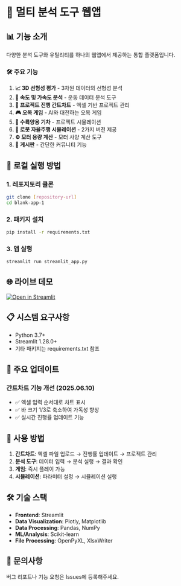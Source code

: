 # 🎯 **멀티 분석 도구 웹앱**

## 📊 **기능 소개**

다양한 분석 도구와 유틸리티를 하나의 웹앱에서 제공하는 통합 플랫폼입니다.

### 🛠️ **주요 기능**

1. **📈 3D 선형성 평가** - 3차원 데이터의 선형성 분석
2. **🚀 속도 및 가속도 분석** - 운동 데이터 분석 도구
3. **📅 프로젝트 진행 간트차트** - 엑셀 기반 프로젝트 관리
4. **🎮 오목 게임** - AI와 대전하는 오목 게임
5. **🚂 수륙양용 기차** - 프로젝트 시뮬레이션
6. **🤖 로봇 자율주행 시뮬레이션** - 2가지 버전 제공
7. **⚙️ 모터 용량 계산** - 모터 사양 계산 도구
8. **💬 게시판** - 간단한 커뮤니티 기능

## 🚀 **로컬 실행 방법**

### 1. 레포지토리 클론
```bash
git clone [repository-url]
cd blank-app-1
```

### 2. 패키지 설치
```bash
pip install -r requirements.txt
```

### 3. 앱 실행
```bash
streamlit run streamlit_app.py
```

## 🌐 **라이브 데모**

[![Open in Streamlit](https://static.streamlit.io/badges/streamlit_badge_black_white.svg)](your-app-url)

## 📋 **시스템 요구사항**

- Python 3.7+
- Streamlit 1.28.0+
- 기타 패키지는 requirements.txt 참조

## 🔧 **주요 업데이트**

### 간트차트 기능 개선 (2025.06.10)
- ✅ 엑셀 입력 순서대로 차트 표시
- ✅ 바 크기 1/3로 축소하여 가독성 향상
- ✅ 실시간 진행률 업데이트 기능

## 📝 **사용 방법**

1. **간트차트**: 엑셀 파일 업로드 → 진행률 업데이트 → 프로젝트 관리
2. **분석 도구**: 데이터 입력 → 분석 실행 → 결과 확인
3. **게임**: 즉시 플레이 가능
4. **시뮬레이션**: 파라미터 설정 → 시뮬레이션 실행

## 🛠️ **기술 스택**

- **Frontend**: Streamlit
- **Data Visualization**: Plotly, Matplotlib
- **Data Processing**: Pandas, NumPy
- **ML/Analysis**: Scikit-learn
- **File Processing**: OpenPyXL, XlsxWriter

## 📧 **문의사항**

버그 리포트나 기능 요청은 Issues에 등록해주세요.
